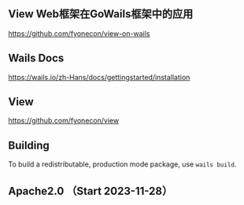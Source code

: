 
## View Web框架在GoWails框架中的应用
https://github.com/fyonecon/view-on-wails

## Wails Docs
https://wails.io/zh-Hans/docs/gettingstarted/installation

## View
https://github.com/fyonecon/view

## Building

To build a redistributable, production mode package, use `wails build`.

## Apache2.0 （Start 2023-11-28）